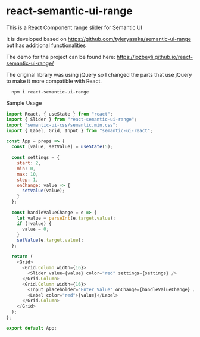 # react-semantic-ui-range

This is a React Component range slider for Semantic UI

It is developed based on https://github.com/tyleryasaka/semantic-ui-range but has additional functionalities

The demo for the project can be found here: https://iozbeyli.github.io/react-semantic-ui-range/

The original library was using jQuery so I changed the parts that use jQuery to make it more compatible with React.

```
  npm i react-semantic-ui-range
```

Sample Usage

```javascript
import React, { useState } from "react";
import { Slider } from "react-semantic-ui-range";
import "semantic-ui-css/semantic.min.css";
import { Label, Grid, Input } from "semantic-ui-react";

const App = props => {
  const [value, setValue] = useState(5);

  const settings = {
    start: 2,
    min: 0,
    max: 10,
    step: 1,
    onChange: value => {
      setValue(value);
    }
  };

  const handleValueChange = e => {
    let value = parseInt(e.target.value);
    if (!value) {
      value = 0;
    }
    setValue(e.target.value);
  };

  return (
    <Grid>
      <Grid.Column width={16}>
        <Slider value={value} color="red" settings={settings} />
      </Grid.Column>
      <Grid.Column width={16}>
        <Input placeholder="Enter Value" onChange={handleValueChange} />
        <Label color="red">{value}</Label>
      </Grid.Column>
    </Grid>
  );
};

export default App;
```



